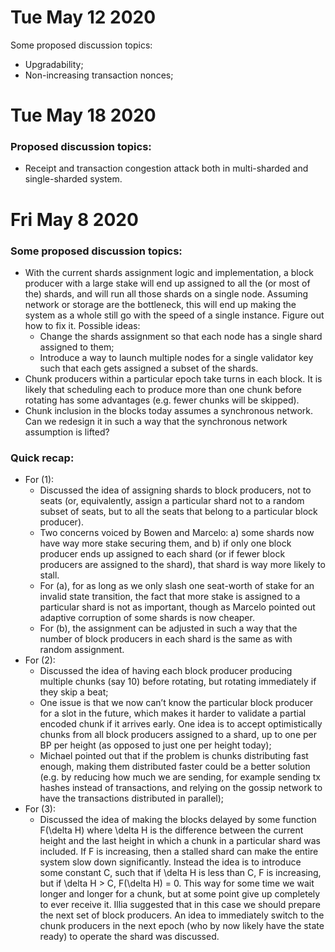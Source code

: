 # Tue May 12 2020
Some proposed discussion topics:
* Upgradability;
* Non-increasing transaction nonces;

# Tue May 18 2020
### Proposed discussion topics:
* Receipt and transaction congestion attack both in multi-sharded and single-sharded system.

# Fri May 8 2020
### Some proposed discussion topics:
* With the current shards assignment logic and implementation, a block producer with a large stake will end up assigned to all the (or most of the) shards, and will run all those shards on a single node. Assuming network or storage are the bottleneck, this will end up making the system as a whole still go with the speed of a single instance.
Figure out how to fix it. Possible ideas:  
  * Change the shards assignment so that each node has a single shard assigned to them;
  * Introduce a way to launch multiple nodes for a single validator key such that each gets assigned a subset of the shards.
* Chunk producers within a particular epoch take turns in each block. It is likely that scheduling each to produce more than one chunk before rotating has some advantages (e.g. fewer chunks will be skipped).
* Chunk inclusion in the blocks today assumes a synchronous network. Can we redesign it in such a way that the synchronous network assumption is lifted?

### Quick recap:
* For (1):
  * Discussed the idea of assigning shards to block producers, not to seats (or, equivalently, assign a particular shard not to a random subset of seats, but to all the seats that belong to a particular block producer).
  * Two concerns voiced by Bowen and Marcelo: a) some shards now have way more stake securing them, and b) if only one block producer ends up assigned to each shard (or if fewer block producers are assigned to the shard), that shard is way more likely to stall.
  * For (a), for as long as we only slash one seat-worth of stake for an invalid state transition, the fact that more stake is assigned to a particular shard is not as important, though as Marcelo pointed out adaptive corruption of some shards is now cheaper.
  * For (b), the assignment can be adjusted in such a way that the number of block producers in each shard is the same as with random assignment.
* For (2):
  * Discussed the idea of having each block producer producing multiple chunks (say 10) before rotating, but rotating immediately if they skip a beat;
  * One issue is that we now can’t know the particular block producer for a slot in the future, which makes it harder to validate a partial encoded chunk if it arrives early. One idea is to accept optimistically chunks from all block producers assigned to a shard, up to one per BP per height (as opposed to just one per height today);
  * Michael pointed out that if the problem is chunks distributing fast enough, making them distributed faster could be a better solution (e.g. by reducing how much we are sending, for example sending tx hashes instead of transactions, and relying on the gossip network to have the transactions distributed in parallel);
* For (3):
  *   Discussed the idea of making the blocks delayed by some function F(\delta H) where \delta H is the difference between the current height and the last height in which a chunk in a particular shard was included. If F is increasing, then a stalled shard can make the entire system slow down significantly. Instead the idea is to introduce some constant C, such that if \delta H is less than C, F is increasing, but if \delta H > C, F(\delta H) = 0. This way for some time we wait longer and longer for a chunk, but at some point give up completely to ever receive it. Illia suggested that in this case we should prepare the next set of block producers. An idea to immediately switch to the chunk producers in the next epoch (who by now likely have the state ready) to operate the shard was discussed.

